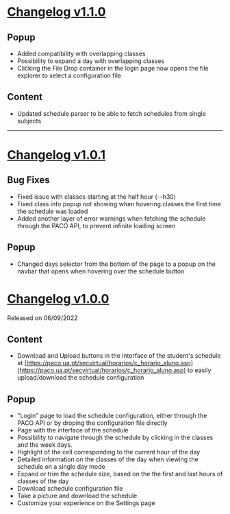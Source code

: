 # [Changelog v1.1.0](https://github.com/digas99/schedule-ua/releases/tag/v1.1.0) 

## Popup
- Added compatibility with overlapping classes
- Possibility to expand a day with overlapping classes
- Clicking the File Drop container in the login page now opens the file explorer to select a configuration file

## Content
- Updated schedule parser to be able to fetch schedules from single subjects

---

# [Changelog v1.0.1](https://github.com/digas99/schedule-ua/releases/tag/v1.0.1) 

## Bug Fixes
- Fixed issue with classes starting at the half hour (--h30)
- Fixed class info popup not showing when hovering classes the first time the schedule was loaded
- Added another layer of error warnings when fetching the schedule through the PACO API, to prevent infinite loading screen

## Popup
- Changed days selector from the bottom of the page to a popup on the navbar that opens when hovering over the schedule button

# [Changelog v1.0.0](https://github.com/digas99/schedule-ua/releases/tag/v1.0.0) 
Released on 06/09/2022

## Content
- Download and Upload buttons in the interface of the student's schedule at [https://paco.ua.pt/secvirtual/horarios/c_horario_aluno.asp](https://paco.ua.pt/secvirtual/horarios/c_horario_aluno.asp) to easily upload/download the schedule configuration

## Popup
- "Login" page to load the schedule configuration, either through the PACO API or by droping the configuration file directly
- Page with the interface of the schedule
- Possibility to navigate through the schedule by clicking in the classes and the week days.
- Highlight of the cell corresponding to the current hour of the day
- Detailed information on the classes of the day when viewing the schedule on a single day mode
- Expand or trim the schedule size, based on the the first and last hours of classes of the day
- Download schedule configuration file
- Take a picture and download the schedule
- Customize your experience on the Settings page